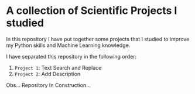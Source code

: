 # A collection of Scientific Projects I studied

In this repository I have put together some projects that I studied to improve my Python skills and Machine Learning knowledge.

I have separated this repository in the following order:

1. `Project 1`: Text Search and Replace
2. `Project 2`: Add Description

Obs... Repository In Construction...
